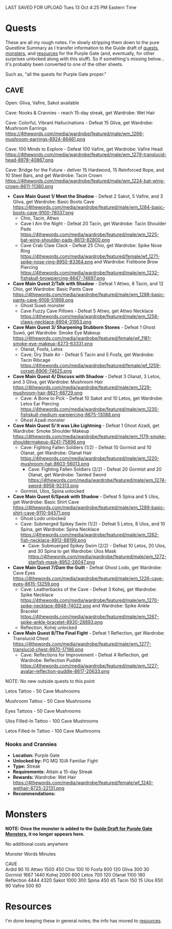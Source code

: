 LAST SAVED FOR UPLOAD Tues 13 Oct 4:25 PM Eastern Time

# Quests

These are all my rough notes. I'm slowly stripping them down to the pure Questline Summary as I transfer information to the Guide draft of [quests](https://github.com/CodeScop/Oge-Mai-Field-Guide/blob/master/purplegatequests.md), [monsters](https://github.com/CodeScop/Oge-Mai-Field-Guide/blob/master/purplegatemonsters.md), and [resources](https://github.com/CodeScop/Oge-Mai-Field-Guide/blob/master/purplegateresources.md) for the Purple Gate (and, eventually, for other surprises unlocked along with this stuff). So if something's missing below... it's probably been converted to one of the other sheets.

Such as, "all the quests for Purple Gate proper."

## CAVE

Open: Gliva, Vafire, Sakot available

Cave: Nooks & Crannies - reach 15-day streak, get Wardrobe: Wet Hair

Cave: Colorful, Vibrant Hallucinations - Defeat 15 Gliva, get Wardrobe: Mushroom Earrings https://4thewords.com/media/wardrobe/featured/male/wm_1266-mushroom-earrings-8924-86461.png

Cave: 100 Minds to Explore - Defeat 100 Vafire, get Wardrobe: Vafire Head https://4thewords.com/media/wardrobe/featured/male/wm_1279-translucid-head-8978-40867.png

Cave: Bridge for the Future - deliver 15 Hardwood, 15 Reinforced Rope, and 10 Steel Bars, and get Wardrobe: Tacin Crown https://4thewords.com/media/wardrobe/featured/male/wm_1224-bat-wing-crown-8611-11380.png

- **Cave Main Quest 1/ Meet the Shadow** - Defeat 2 Sakot, 5 Vafire, and 3 Gliva, get Wardrobe: Basic Boots Cave https://4thewords.com/media/wardrobe/featured/male/wm_1284-basic-boots-cave-9100-78037.png 
  - Chio, Tacin, Attwo
  - Cave I Am the Night - Defeat 20 Tacin, get Wardrobe: Tacin Shoulder Pads https://4thewords.com/media/wardrobe/featured/male/wm_1225-bat-wing-shoulder-pads-8613-82800.png
  - Cave Crab Claw Clack - Defeat 25 Chio, get Wardrobe: Spike Nose Ring https://4thewords.com/media/wardrobe/featured/female/wf_1271-spike-nose-ring-8950-83364.png and Wardrobe: Fishbone Brow Piercing https://4thewords.com/media/wardrobe/featured/male/wm_1232-fishskull-browpiercing-8647-74697.png
- **Cave Main Quest 2/Talk with Shadow** - Defeat 1 Attwo, 8 Tacin, and 12 Chio, get Wardrobe: Basic Pants Cave https://4thewords.com/media/wardrobe/featured/male/wm_1288-basic-pants-cave-9108-51968.png
  - Ghost Suwö monster
  - Cave Fuzzy Cave Pillows - Defeat 5 Attwo, get Attwo Necklace https://4thewords.com/media/wardrobe/featured/male/wm_1258-claws-necklace-8904-31953.png
- **Cave Main Quest 3/ Sharpening Stubborn Stones** - Defeat 1 Ghost Suwö, get Wardrobe: Smoke Eye Makeup https://4thewords.com/media/wardrobe/featured/female/wf_1181-smoke-eye-makeup-8273-63331.png
  - Olanat, Fosfa, Letos
  - Cave; Dry Stale Air - Defeat 5 Tacin and 5 Fosfa, get Wardrobe: Tacin Ribcage https://4thewords.com/media/wardrobe/featured/female/wf_1259-corset-8906-74625.png
- **Cave Main Quest 4/ Discuss with Shadow** - Defeat 3 Olanat, 3 Letos, and 3 Gliva, get Wardrobe: Mushroom Hair https://4thewords.com/media/wardrobe/featured/male/wm_1229-mushroom-hair-8621-66729.png
  - Cave: A Bone to Pick - Defeat 10 Sakot and 10 Letos, get Wardrobe: Letos Ear Piercing https://4thewords.com/media/wardrobe/featured/male/wm_1235-fishskull-medium-earpiercing-8675-13088.png
  - Ghost Azadi monster
- **Cave Main Quest 5/ It was Like Lightning** - Defeat 1 Ghost Azadi, get Wardrobe: Smoke Shoulder Makeup https://4thewords.com/media/wardrobe/featured/male/wm_1179-smoke-shouldermakeup-8241-75896.png
  - Cave: Fighting Fallen Soldiers (1/2) - Defeat 10 Gormist and 10 Olanat, get Wardrobe: Olanat Hair https://4thewords.com/media/wardrobe/featured/male/wm_1220-mushroom-hat-8603-56013.png
    - Cave: Fighting Fallen Soldiers (2/2) - Defeat 20 Gormist and 20 Olanat, get Wardrobe: Tainted Sword https://4thewords.com/media/wardrobe/featured/male/wm_1274-sword-8958-92313.png
  - Gormist, Ulos, Spina unlocked
- **Cave Main Quest 6/Speak with Shadow** - Defeat 5 Spina and 5 Ulos, get Wardrobe: Basic Shirt Cave https://4thewords.com/media/wardrobe/featured/male/wm_1289-basic-shirt-cave-9110-94571.png
  - Ghost Lodo unlocked
  - Cave: Submerged Spikey Swim (1/2) - Defeat 5 Letos, 8 Ulos, and 10 Spina, get Wardrobe: Spina Necklace https://4thewords.com/media/wardrobe/featured/male/wm_1262-fish-necklace-8912-88199.png
    - Cave: Submuerged Spikey Swim (2/2) - Defeat 10 Letos, 20 Ulos, and 30 Spina to get Wardrobe: Ulos Mask https://4thewords.com/media/wardrobe/featured/male/wm_1272-starfish-mask-8952-26047.png
- **Cave Main Quest 7/Dam the Guilt** - Defeat Ghost Lodo, get Wardrobe: Cave Eyes https://4thewords.com/media/wardrobe/featured/male/wm_1226-cave-eyes-8615-13259.png
  - Cave: Leatherbacks of the Cave - Defeat 3 Kohej, get Wardrobe: Spike Necklace https://4thewords.com/media/wardrobe/featured/male/wm_1270-spike-necklace-8948-74022.png and Wardrobe: Spike Ankle Bracelet https://4thewords.com/media/wardrobe/featured/male/wm_1267-spike-ankle-bracelet-8930-28893.png
  - Reflection, Kohej unlocked
- **Cave Main Quest 8/The Final Fight** - Defeat 1 Reflection, get Wardrobe: Translucid Chest https://4thewords.com/media/wardrobe/featured/male/wm_1277-translucid-chest-8970-17166.png
  - Cave: Reflections for Improvement - Defeat 4 Reflection, get Wardrobe: Reflection Puddle https://4thewords.com/media/wardrobe/featured/male/wm_1227-avatar-reflection-puddle-8617-20633.png

NOTE: No new outside quests to this point

Letos Tattoo - 50 Cave Mushrooms

Mushroom Tattoo - 50 Cave Mushrooms

Eyes Tattoos - 50 Cave Mushrooms

Ulos Filled-In Tattoo - 100 Cave Mushrooms

Letos Filled-In Tattoo - 100 Cave Mushrooms

### Nooks and Crannies

- **Location:** Purple Gate
- **Unlocked by:** PG MQ 10/A Familiar Fight
- **Type:** Streak
- **Requirements:** Attain a 15-day Streak
- **Rewards:** Wardrobe: Wet Hair https://4thewords.com/media/wardrobe/featured/female/wf_1240-wethair-8725-22131.png
- **Recommendations:**

# Monsters

**NOTE: Once the monster is added to the [Guide Draft for Purple Gate Monsters](https://github.com/CodeScop/Oge-Mai-Field-Guide/blob/master/purplegatemonsters.md), it no longer appears here.**

No additional costs anywhere

Monster	Words	Minutes
		
CAVE		
Ardid	90	10
Attwo	1500	450
Chio	100	10
Fosfa	800	120
Gliva	300	30
Gormist	1667	1440
Kohej	2000	600
Letos	700	120
Olanat	1100	180
Reflection	4444	4320
Sakot	1000	300
Spina	450	45
Tacin	150	15
Ulos	650	90
Vafire	500	60

# Resources

I'm done keeping these in general notes; the info has moved to  [resources](https://github.com/CodeScop/Oge-Mai-Field-Guide/blob/master/purplegateresources.md).